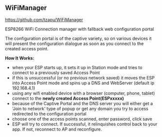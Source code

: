 
## WiFiManager
<https://github.com/tzapu/WiFiManager>

ESP8266 WiFi Connection manager with fallback web configuration portal

The configuration portal is of the captive variety, so on various devices it will present the configuration dialogue as soon as you connect to the created access point.

**How It Works:**

- when your ESP starts up, it sets it up in Station mode and tries to connect to a previously saved Access Point
- if this is unsuccessful (or no previous network saved) it moves the ESP into Access Point mode and spins up a DNS and WebServer (default ip 192.168.4.1)
- using any wifi enabled device with a browser (computer, phone, tablet) connect to the **newly created Access Point(ESPxxxxx)**
- because of the Captive Portal and the DNS server you will either get a 'Join to network' type of popup or get any domain you try to access redirected to the configuration portal
- choose one of the access points scanned, enter password, click save
- ESP will try to connect. If successful, it relinquishes control back to your app. If not, reconnect to AP and reconfigure.


